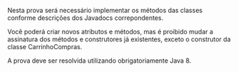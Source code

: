 Nesta prova será necessário implementar os métodos das classes conforme descrições dos Javadocs correpondentes.

Você poderá criar novos atributos e métodos, mas é proibido mudar a assinatura dos métodos e construtores já
existentes, exceto o construtor da classe CarrinhoCompras.

A prova deve ser resolvida utilizando obrigatoriamente Java 8.